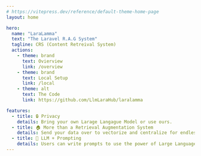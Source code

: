 ```yaml
---
# https://vitepress.dev/reference/default-theme-home-page
layout: home

hero:
  name: "LaraLamma"
  text: "The Laravel R.A.G System"
  tagline: CRS (Content Retreival System)
  actions:
    - theme: brand
      text: Ovierview
      link: /overview
    - theme: brand
      text: Local Setup
      link: /local
    - theme: alt
      text: The Code
      link: https://github.com/LlmLaraHub/laralamma

features:
  - title: 🔒 Privacy
    details: Bring your own Larage Langague Model or use ours.
  - title: 🏠 More than a Retrieval Augmentation System 
    details: Send your data over to vectorize and centralize for endless uses.
  - title: 💪 LLM + Prompting
    details: Users can write prompts to use the power of Large Language Models.
---
```


